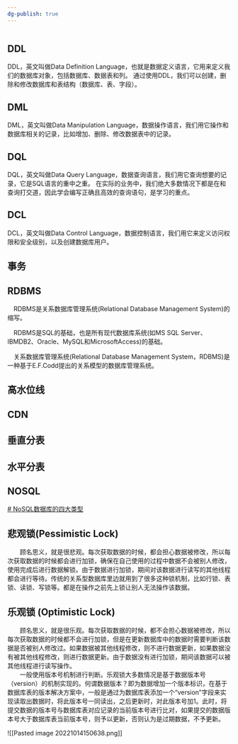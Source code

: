 ```yaml
---
dg-publish: true
---
```

```toc
```

## DDL

DDL，英⽂叫做Data Definition Language，也就是数据定义语⾔，它⽤来定义我们的数据库对象，包括数据库、数据表和列。
通过使⽤DDL，我们可以创建，删除和修改数据库和表结构（数据库、表、字段）。

## DML

DML，英⽂叫做Data Manipulation Language，数据操作语⾔，我们⽤它操作和数据库相关的记录，⽐如增加、删除、修改数据表中的记录。

## DQL

DQL，英⽂叫做Data Query Language，数据查询语⾔，我们⽤它查询想要的记录，它是SQL语⾔的重中之重。
在实际的业务中，我们绝⼤多数情况下都是在和查询打交道，因此学会编写正确且⾼效的查询语句，是学习的重点。

## DCL

DCL，英⽂叫做Data Control Language，数据控制语⾔，我们⽤它来定义访问权限和安全级别，以及创建数据库用户。

## 事务

## RDBMS

　RDBMS是关系数据库管理系统(Relational Database Management System)的缩写。

　RDBMS是SQL的基础，也是所有现代数据库系统(如MS SQL Server、IBMDB2、Oracle、MySQL和MicrosoftAccess)的基础。

　关系数据库管理系统(Relational Database Management System，RDBMS)是一种基于E.F.Codd提出的关系模型的数据库管理系统。

## 高水位线

## CDN

## 垂直分表

## 水平分表

## NOSQL

[# NoSQL数据库的四大类型](https://www.jianshu.com/p/9f204c50d309)


## 悲观锁(Pessimistic Lock)  
  顾名思义，就是很悲观。每次获取数据的时候，都会担心数据被修改，所以每次获取数据的时候都会进行加锁，确保在自己使用的过程中数据不会被别人修改，使用完成后进行数据解锁。由于数据进行加锁，期间对该数据进行读写的其他线程都会进行等待。传统的关系型数据库里边就用到了很多这种锁机制，比如行锁、表锁、读锁、写锁等。都是在操作之前先上锁让别人无法操作该数据。

## 乐观锁 (Optimistic Lock)  
  顾名思义，就是很乐观。每次获取数据的时候，都不会担心数据被修改，所以每次获取数据的时候都不会进行加锁，但是在更新数据库中的数据时需要判断该数据是否被别人修改过。如果数据被其他线程修改，则不进行数据更新，如果数据没有被其他线程修改，则进行数据更新。由于数据没有进行加锁，期间该数据可以被其他线程进行读写操作。  
  一般使用版本号机制进行判断。乐观锁大多数情况是基于数据版本号（version）的机制实现的。何谓数据版本？即为数据增加一个版本标识，在基于数据库表的版本解决方案中，一般是通过为数据库表添加一个“version”字段来实现读取出数据时，将此版本号一同读出，之后更新时，对此版本号加1。此时，将提交数据的版本号与数据库表对应记录的当前版本号进行比对，如果提交的数据版本号大于数据库表当前版本号，则予以更新，否则认为是过期数据，不予更新。
  
  ![[Pasted image 20221014150638.png]]